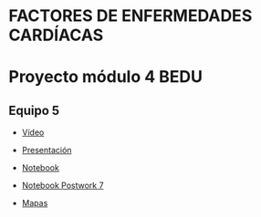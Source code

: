 # FACTORES DE ENFERMEDADES CARDÍACAS
# Proyecto módulo 4 BEDU
## Equipo 5

 - [Vídeo]()

 - [Presentación](https://www.canva.com/design/DAEcz2dw4Ew/5mDMt1HIEOywQ0U_ZxL2Ng/view?utm_content=DAEcz2dw4Ew&utm_campaign=designshare&utm_medium=link&utm_source=publishsharelink)
 
 - [Notebook](https://colab.research.google.com/drive/1aYNFZvHlYlJKCwuvgfM_3tAZmTxpGlbZ) 
 
 - [Notebook Postwork 7](https://github.com/angyf/proyecto/blob/main/Procesamiento_de_Lenguaje_Natural.ipynb)

 - [Mapas](https://colab.research.google.com/drive/1io4PGoZkN2T6NINxXlpJuoq64vVCWRW2?usp=sharing) 
